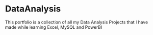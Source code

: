 # DataAnalysis

This portfolio is a collection of all my Data Analysis Projects that I have made while learning Excel, MySQL and PowerBI
